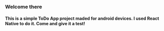 ### Welcome there
#### This is a simple ToDo App project maded for android devices. I used React Native to do it. Come and give it a test!
